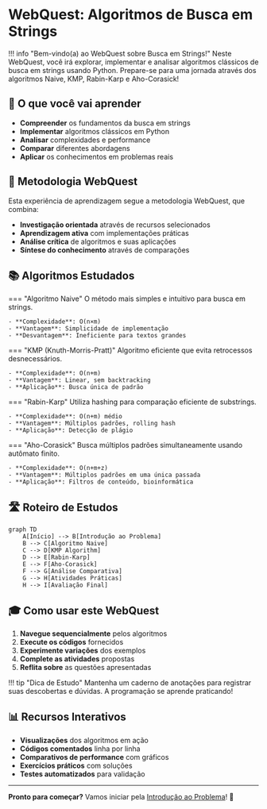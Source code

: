 # WebQuest: Algoritmos de Busca em Strings

!!! info "Bem-vindo(a) ao WebQuest sobre Busca em Strings!"
    Neste WebQuest, você irá explorar, implementar e analisar algoritmos clássicos de busca em strings usando Python. Prepare-se para uma jornada através dos algoritmos Naive, KMP, Rabin-Karp e Aho-Corasick!

## 🎯 O que você vai aprender

- **Compreender** os fundamentos da busca em strings
- **Implementar** algoritmos clássicos em Python
- **Analisar** complexidades e performance
- **Comparar** diferentes abordagens
- **Aplicar** os conhecimentos em problemas reais

## 🚀 Metodologia WebQuest

Esta experiência de aprendizagem segue a metodologia WebQuest, que combina:

- **Investigação orientada** através de recursos selecionados
- **Aprendizagem ativa** com implementações práticas
- **Análise crítica** de algoritmos e suas aplicações
- **Síntese do conhecimento** através de comparações

## 📚 Algoritmos Estudados

=== "Algoritmo Naive"
    O método mais simples e intuitivo para busca em strings.
    
    - **Complexidade**: O(n×m)
    - **Vantagem**: Simplicidade de implementação
    - **Desvantagem**: Ineficiente para textos grandes

=== "KMP (Knuth-Morris-Pratt)"
    Algoritmo eficiente que evita retrocessos desnecessários.
    
    - **Complexidade**: O(n+m)
    - **Vantagem**: Linear, sem backtracking
    - **Aplicação**: Busca única de padrão

=== "Rabin-Karp"
    Utiliza hashing para comparação eficiente de substrings.
    
    - **Complexidade**: O(n+m) médio
    - **Vantagem**: Múltiplos padrões, rolling hash
    - **Aplicação**: Detecção de plágio

=== "Aho-Corasick"
    Busca múltiplos padrões simultaneamente usando autômato finito.
    
    - **Complexidade**: O(n+m+z)
    - **Vantagem**: Múltiplos padrões em uma única passada
    - **Aplicação**: Filtros de conteúdo, bioinformática

## 🛣️ Roteiro de Estudos

```mermaid
graph TD
    A[Início] --> B[Introdução ao Problema]
    B --> C[Algoritmo Naive]
    C --> D[KMP Algorithm]
    D --> E[Rabin-Karp]
    E --> F[Aho-Corasick]
    F --> G[Análise Comparativa]
    G --> H[Atividades Práticas]
    H --> I[Avaliação Final]
```

## 🎓 Como usar este WebQuest

1. **Navegue sequencialmente** pelos algoritmos
2. **Execute os códigos** fornecidos
3. **Experimente variações** dos exemplos
4. **Complete as atividades** propostas
5. **Reflita sobre** as questões apresentadas

!!! tip "Dica de Estudo"
    Mantenha um caderno de anotações para registrar suas descobertas e dúvidas. A programação se aprende praticando!

## 📊 Recursos Interativos

- **Visualizações** dos algoritmos em ação
- **Códigos comentados** linha por linha
- **Comparativos de performance** com gráficos
- **Exercícios práticos** com soluções
- **Testes automatizados** para validação

---

**Pronto para começar?** Vamos iniciar pela [Introdução ao Problema](introducao/problema.md)! 🚀